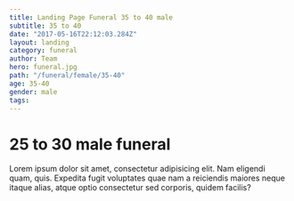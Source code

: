 ```yaml
---
title: Landing Page Funeral 35 to 40 male
subtitle: 35 to 40
date: "2017-05-16T22:12:03.284Z"
layout: landing
category: funeral
author: Team
hero: funeral.jpg
path: "/funeral/female/35-40"
age: 35-40
gender: male
tags:
---
```


# 25 to 30 male funeral

Lorem ipsum dolor sit amet, consectetur adipisicing elit. Nam eligendi quam, quis. Expedita fugit voluptates quae nam a reiciendis maiores neque itaque alias, atque optio consectetur sed corporis, quidem facilis?